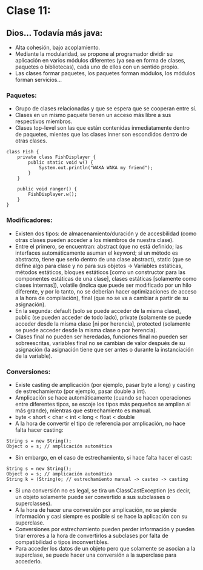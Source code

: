 # Clase 11:
## Dios... Todavía más java:
- Alta cohesión, bajo acoplamiento.
- Mediante la modularidad, se propone al programador dividir su aplicación en varios módulos diferentes (ya sea en forma de clases, paquetes o bibliotecas), cada uno de ellos con un sentido propio.
- Las clases formar paquetes, los paquetes forman módulos, los módulos forman servicios...
### Paquetes:
- Grupo de clases relacionadas y que se espera que se cooperan entre sí.
- Clases en un mismo paquete tienen un acceso más libre a sus respectivos miembros.
- Clases top-level son las que están contenidas inmediatamente dentro de paquetes, mientes que las clases inner son escondidos dentro de otras clases.
```
class Fish {
	private class FishDisplayer {
		public static void w() {
			System.out.println("WAKA WAKA my friend");
		}
	}

	public void ranger() {
		FishDisplayer.w();
	}
}
```
### Modificadores:
- Existen dos tipos: de almacenamiento/duración y de accesbilidad (como otras clases pueden acceder a los miembros de nuestra clase).
- Entre el primero, se encuentran: abstract (que no está definido; las interfaces automáticamente asuman el keyword; si un método es abstracto, tiene que serlo dentro de una clase abstract), static (que se define algo para clase y no para sus objetos -> Variables estáticas, métodos estáticos, bloques estáticos [como un constructor para las componentes estáticas de una clase], clases estáticas [solamente como clases internas]), volatile (indica que puede ser modificado por un hilo diferente, y por lo tanto, no se deberían hacer optimizaciones de acceso a la hora de compilación), final (que no se va a cambiar a partir de su asignación).
- En la segunda: default (solo se puede acceder de la misma clase), public (se pueden acceder de todo lado), private (solamente se puede acceder desde la misma clase [ni por herencia], protected (solamente se puede acceder desde la misma clase o por herencia).
- Clases final no pueden ser heredadas, funciones final no pueden ser sobreescritas, variables final no se cambian de valor después de su asignación (la asignación tiene que ser antes o durante la instanciación de la variable).
### Conversiones:
- Existe casting de amplicación (por ejemplo, pasar byte a long) y casting de estrechamiento (por ejemplo, pasar double a int).
- Amplicación se hace automáticamente (cuando se hacen operaciones entre diferentes tipos, se escoje los tipos más pequeños se amplian al más grande), mientras que estrechamiento es manual.
- byte < short < char < int < long < float < double
- A la hora de convertir el tipo de referencia por amplicación, no hace falta hacer casting:
```
String s = new String();
Object o = s; // amplicación automática
```
- Sin embargo, en el caso de estrechamiento, si hace falta hacer el cast:
```
String s = new String();
Object o = s; // amplicación automática
String k = (String)o; // estrechamiento manual -> casteo -> casting
```
- Si una conversión no es legal, se tira un ClassCastException (es decir, un objeto solamente puede ser convertido a sus subclasses o superclasses).
- A la hora de hacer una conversión por amplicación, no se pierde información y casi siempre es posible si se hace la aplicación con su superclase.
- Conversiones por estrechamiento pueden perder información y pueden tirar errores a la hora de convertirlos a subclases por falta de compatibilidad o tipos inconvertibles.
- Para acceder los datos de un objeto pero que solamente se asocian a la superclase, se puede hacer una conversión a la superclase para accederlo.


